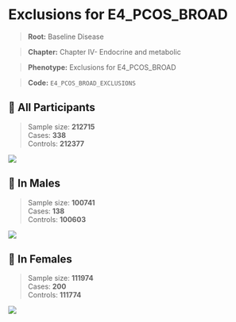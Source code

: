 # Exclusions for E4_PCOS_BROAD

> **Root:** Baseline Disease  

> **Chapter:** Chapter IV- Endocrine and metabolic  

> **Phenotype:** Exclusions for E4_PCOS_BROAD  

> **Code:** `E4_PCOS_BROAD_EXCLUSIONS`

## 🧪 All Participants  
> Sample size: **212715**  
> Cases: **338**  
> Controls: **212377**
<img src="/Disease/Figures/ALL/Baseline/E4_PCOS_BROAD_EXCLUSIONS.png"/>
<CsvTable src="/Disease_Data/ALL/Baseline/LG_E4_PCOS_BROAD_EXCLUSIONS.csv" label="🔍 View full results" />

## 👨 In Males  
> Sample size: **100741**  
> Cases: **138**  
> Controls: **100603**
<img src="/Disease/Figures/Male/Baseline/E4_PCOS_BROAD_EXCLUSIONS.png"/>
<CsvTable src="/Disease_Data/Male/Baseline/LG_E4_PCOS_BROAD_EXCLUSIONS.csv" label="🔍 View full results" />

## 👩 In Females  
> Sample size: **111974**  
> Cases: **200**  
> Controls: **111774**
<img src="/Disease/Figures/Female/Baseline/E4_PCOS_BROAD_EXCLUSIONS.png"/>
<CsvTable src="/Disease_Data/Female/Baseline/LG_E4_PCOS_BROAD_EXCLUSIONS.csv" label="🔍 View full results" />
